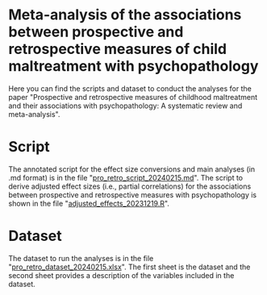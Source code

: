 # Meta-analysis of the associations between prospective and retrospective measures of child maltreatment with psychopathology

Here you can find the scripts and dataset to conduct the analyses for the paper "Prospective and retrospective measures of childhood maltreatment and their associations with psychopathology: A systematic review and meta-analysis".

# Script

The annotated script for the effect size conversions and main analyses (in .md format) is in the file "[pro_retro_script_20240215.md](https://github.com/jr-baldwin/pro-retro-psychopathology/blob/main/pro_retro_script_20240215.md)". The script to derive adjusted effect sizes (i.e., partial correlations) for the associations between prospective and retrospective measures with psychopathology is shown in the file "[adjusted_effects_20231219.R](https://github.com/jr-baldwin/pro-retro-psychopathology/blob/main/adjusted_effects_20231219.R)".

# Dataset 

The dataset to run the analyses is in the file "[pro_retro_dataset_20240215.xlsx](https://github.com/jr-baldwin/pro-retro-psychopathology/blob/main/pro_retro_dataset_20240215.xlsx)". The first sheet is the dataset and the second sheet provides a description of the variables included in the dataset. 
